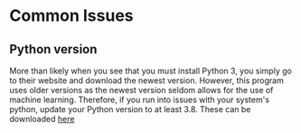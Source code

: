 # Common Issues

## Python version
More than likely when you see that you must install Python 3, you simply go to their website and download the newest version. However, this program uses older versions as the newest version seldom allows for the use of machine learning. Therefore, if you run into issues with your system's python, update your Python version to at least 3.8. These can be downloaded [here](https://www.python.org/downloads/)
